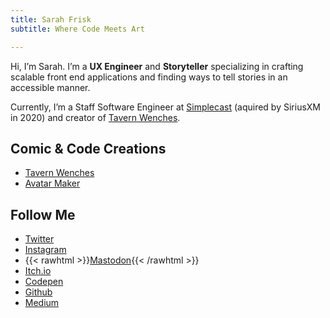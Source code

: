 ```yaml
---
title: Sarah Frisk
subtitle: Where Code Meets Art

---
```


Hi, I’m Sarah. I’m a **UX Engineer** and **Storyteller** specializing in crafting scalable front end applications and finding ways to tell stories in an accessible manner.

Currently, I’m a Staff Software Engineer at [Simplecast](https://simplecast.com/) (aquired by SiriusXM in 2020) and creator of [Tavern Wenches](https://tavern-wenches.com/).

## Comic & Code Creations
* [Tavern Wenches](https://tavern-wenches.com/)
* [Avatar Maker](https://avatar-maker.sarahfrisk.com/)

## Follow Me 
* [Twitter](https://twitter.com/SarahFrisk)
* [Instagram](https://www.instagram.com/friskymakes/)
* {{< rawhtml >}}<a rel="me" href="https://mastodon.art/@friskycomics">Mastodon</a>{{< /rawhtml >}}
* [Itch.io](https://sfrisk.itch.io)
* [Codepen](https://codepen.io/sfrisk)
* [Github](https://github.com/sfrisk/)
* [Medium](https://medium.com/@sarahfrisk)
